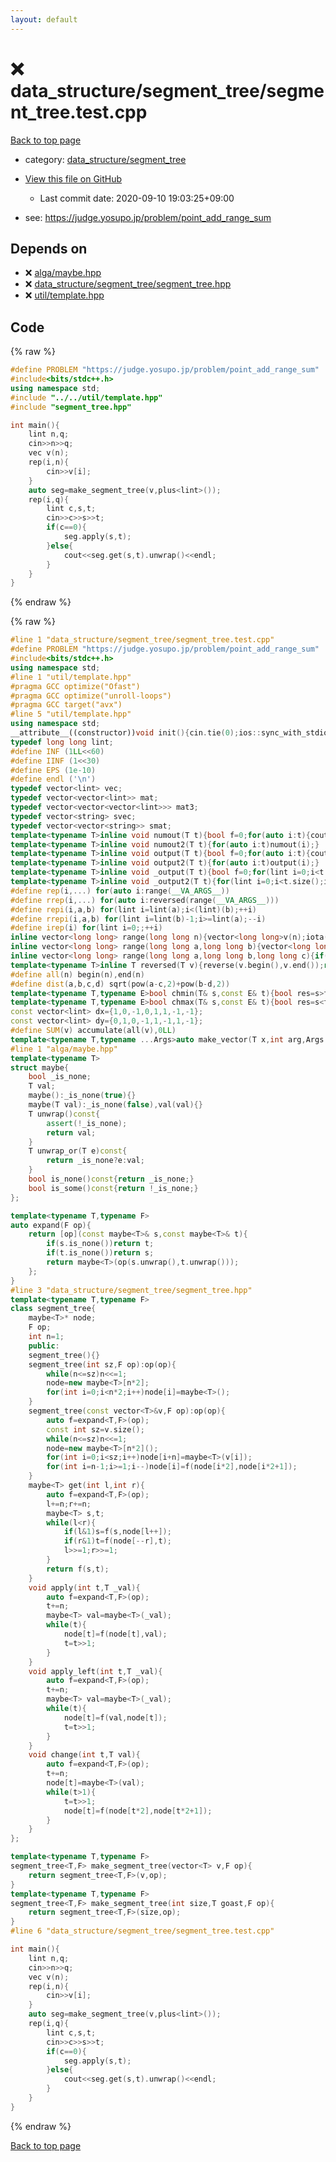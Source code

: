 ```yaml
---
layout: default
---
```


<!-- mathjax config similar to math.stackexchange -->
<script type="text/javascript" async
  src="https://cdnjs.cloudflare.com/ajax/libs/mathjax/2.7.5/MathJax.js?config=TeX-MML-AM_CHTML">
</script>
<script type="text/x-mathjax-config">
  MathJax.Hub.Config({
    TeX: { equationNumbers: { autoNumber: "AMS" }},
    tex2jax: {
      inlineMath: [ ['$','$'] ],
      processEscapes: true
    },
    "HTML-CSS": { matchFontHeight: false },
    displayAlign: "left",
    displayIndent: "2em"
  });
</script>

<script type="text/javascript" src="https://cdnjs.cloudflare.com/ajax/libs/jquery/3.4.1/jquery.min.js"></script>
<script src="https://cdn.jsdelivr.net/npm/jquery-balloon-js@1.1.2/jquery.balloon.min.js" integrity="sha256-ZEYs9VrgAeNuPvs15E39OsyOJaIkXEEt10fzxJ20+2I=" crossorigin="anonymous"></script>
<script type="text/javascript" src="../../../assets/js/copy-button.js"></script>
<link rel="stylesheet" href="../../../assets/css/copy-button.css" />


# :x: data_structure/segment_tree/segment_tree.test.cpp

<a href="../../../index.html">Back to top page</a>

* category: <a href="../../../index.html#fba856dbe1aaa5374a50a27f6dcea717">data_structure/segment_tree</a>
* <a href="{{ site.github.repository_url }}/blob/master/data_structure/segment_tree/segment_tree.test.cpp">View this file on GitHub</a>
    - Last commit date: 2020-09-10 19:03:25+09:00


* see: <a href="https://judge.yosupo.jp/problem/point_add_range_sum">https://judge.yosupo.jp/problem/point_add_range_sum</a>


## Depends on

* :x: <a href="../../../library/alga/maybe.hpp.html">alga/maybe.hpp</a>
* :x: <a href="../../../library/data_structure/segment_tree/segment_tree.hpp.html">data_structure/segment_tree/segment_tree.hpp</a>
* :x: <a href="../../../library/util/template.hpp.html">util/template.hpp</a>


## Code

<a id="unbundled"></a>
{% raw %}
```cpp
#define PROBLEM "https://judge.yosupo.jp/problem/point_add_range_sum"
#include<bits/stdc++.h>
using namespace std;
#include "../../util/template.hpp"
#include "segment_tree.hpp"

int main(){
    lint n,q;
    cin>>n>>q;
    vec v(n);
    rep(i,n){
        cin>>v[i];
    }
    auto seg=make_segment_tree(v,plus<lint>());
    rep(i,q){
        lint c,s,t;
        cin>>c>>s>>t;
        if(c==0){
            seg.apply(s,t);
        }else{
            cout<<seg.get(s,t).unwrap()<<endl;
        }
    }
}
```
{% endraw %}

<a id="bundled"></a>
{% raw %}
```cpp
#line 1 "data_structure/segment_tree/segment_tree.test.cpp"
#define PROBLEM "https://judge.yosupo.jp/problem/point_add_range_sum"
#include<bits/stdc++.h>
using namespace std;
#line 1 "util/template.hpp"
#pragma GCC optimize("Ofast")
#pragma GCC optimize("unroll-loops")
#pragma GCC target("avx")
#line 5 "util/template.hpp"
using namespace std;
__attribute__((constructor))void init(){cin.tie(0);ios::sync_with_stdio(false);cout<<fixed<<setprecision(15);}
typedef long long lint;
#define INF (1LL<<60)
#define IINF (1<<30)
#define EPS (1e-10)
#define endl ('\n')
typedef vector<lint> vec;
typedef vector<vector<lint>> mat;
typedef vector<vector<vector<lint>>> mat3;
typedef vector<string> svec;
typedef vector<vector<string>> smat;
template<typename T>inline void numout(T t){bool f=0;for(auto i:t){cout<<(f?" ":"")<<i<INF/2?i:"INF";f=1;}cout<<endl;}
template<typename T>inline void numout2(T t){for(auto i:t)numout(i);}
template<typename T>inline void output(T t){bool f=0;for(auto i:t){cout<<(f?" ":"")<<i;f=1;}cout<<endl;}
template<typename T>inline void output2(T t){for(auto i:t)output(i);}
template<typename T>inline void _output(T t){bool f=0;for(lint i=0;i<t.size();i++){cout<<f?"":" "<<t[i];f=1;}cout<<endl;}
template<typename T>inline void _output2(T t){for(lint i=0;i<t.size();i++)output(t[i]);}
#define rep(i,...) for(auto i:range(__VA_ARGS__)) 
#define rrep(i,...) for(auto i:reversed(range(__VA_ARGS__)))
#define repi(i,a,b) for(lint i=lint(a);i<(lint)(b);++i)
#define rrepi(i,a,b) for(lint i=lint(b)-1;i>=lint(a);--i)
#define irep(i) for(lint i=0;;++i)
inline vector<long long> range(long long n){vector<long long>v(n);iota(v.begin(),v.end(),0LL);return v;}
inline vector<long long> range(long long a,long long b){vector<long long>v(b-a);iota(v.begin(),v.end(),a);return v;}
inline vector<long long> range(long long a,long long b,long long c){if((b-a+c-1)/c<=0)return vector<long long>();vector<long long>v((b-a+c-1)/c);for(int i=0;i<(int)v.size();++i)v[i]=i?v[i-1]+c:a;return v;}
template<typename T>inline T reversed(T v){reverse(v.begin(),v.end());return v;}
#define all(n) begin(n),end(n)
#define dist(a,b,c,d) sqrt(pow(a-c,2)+pow(b-d,2))
template<typename T,typename E>bool chmin(T& s,const E& t){bool res=s>t;s=min<T>(s,t);return res;}
template<typename T,typename E>bool chmax(T& s,const E& t){bool res=s<t;s=max<T>(s,t);return res;}
const vector<lint> dx={1,0,-1,0,1,1,-1,-1};
const vector<lint> dy={0,1,0,-1,1,-1,1,-1};
#define SUM(v) accumulate(all(v),0LL)
template<typename T,typename ...Args>auto make_vector(T x,int arg,Args ...args){if constexpr(sizeof...(args)==0)return vector<T>(arg,x);else return vector(arg,make_vector<T>(x,args...));}
#line 1 "alga/maybe.hpp"
template<typename T>
struct maybe{
    bool _is_none;
    T val;
    maybe():_is_none(true){}
    maybe(T val):_is_none(false),val(val){}
    T unwrap()const{
        assert(!_is_none);
        return val;
    }
    T unwrap_or(T e)const{
        return _is_none?e:val;
    }
    bool is_none()const{return _is_none;}
    bool is_some()const{return !_is_none;}
};

template<typename T,typename F>
auto expand(F op){
    return [op](const maybe<T>& s,const maybe<T>& t){
        if(s.is_none())return t;
        if(t.is_none())return s;
        return maybe<T>(op(s.unwrap(),t.unwrap()));
    };
}
#line 3 "data_structure/segment_tree/segment_tree.hpp"
template<typename T,typename F>
class segment_tree{
	maybe<T>* node;
    F op;
	int n=1;
	public:
    segment_tree(){}
	segment_tree(int sz,F op):op(op){
		while(n<=sz)n<<=1;
		node=new maybe<T>[n*2];
		for(int i=0;i<n*2;i++)node[i]=maybe<T>();
	}
    segment_tree(const vector<T>&v,F op):op(op){
        auto f=expand<T,F>(op);
        const int sz=v.size();
		while(n<=sz)n<<=1;
		node=new maybe<T>[n*2]();
        for(int i=0;i<sz;i++)node[i+n]=maybe<T>(v[i]);
        for(int i=n-1;i>=1;i--)node[i]=f(node[i*2],node[i*2+1]);
	}
    maybe<T> get(int l,int r){
        auto f=expand<T,F>(op);
        l+=n;r+=n;
        maybe<T> s,t;
        while(l<r){
            if(l&1)s=f(s,node[l++]);
            if(r&1)t=f(node[--r],t);
            l>>=1;r>>=1;
        }
        return f(s,t);
    }
    void apply(int t,T _val){
        auto f=expand<T,F>(op);
        t+=n;
        maybe<T> val=maybe<T>(_val);
        while(t){
            node[t]=f(node[t],val);
            t=t>>1;
        }
    }
    void apply_left(int t,T _val){
        auto f=expand<T,F>(op);
        t+=n;
        maybe<T> val=maybe<T>(_val);
        while(t){
            node[t]=f(val,node[t]);
            t=t>>1;
        }
    }
    void change(int t,T val){
        auto f=expand<T,F>(op);
        t+=n;
        node[t]=maybe<T>(val);
        while(t>1){
            t=t>>1;
            node[t]=f(node[t*2],node[t*2+1]);
        }
    }
};

template<typename T,typename F>
segment_tree<T,F> make_segment_tree(vector<T> v,F op){
    return segment_tree<T,F>(v,op);
}
template<typename T,typename F>
segment_tree<T,F> make_segment_tree(int size,T goast,F op){
    return segment_tree<T,F>(size,op);
}
#line 6 "data_structure/segment_tree/segment_tree.test.cpp"

int main(){
    lint n,q;
    cin>>n>>q;
    vec v(n);
    rep(i,n){
        cin>>v[i];
    }
    auto seg=make_segment_tree(v,plus<lint>());
    rep(i,q){
        lint c,s,t;
        cin>>c>>s>>t;
        if(c==0){
            seg.apply(s,t);
        }else{
            cout<<seg.get(s,t).unwrap()<<endl;
        }
    }
}

```
{% endraw %}

<a href="../../../index.html">Back to top page</a>

